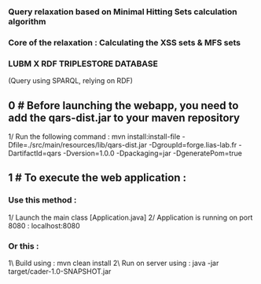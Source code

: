 ### Query relaxation based on Minimal Hitting Sets calculation algorithm

### Core of the relaxation : Calculating the XSS sets & MFS sets

### LUBM X RDF TRIPLESTORE DATABASE

(Query using SPARQL, relying on RDF)

## 0 # Before launching the webapp, you need to add the qars-dist.jar to your maven repository

1/ Run the following command :
mvn install:install-file    -Dfile=./src/main/resources/lib/qars-dist.jar    -DgroupId=forge.lias-lab.fr    -DartifactId=qars    -Dversion=1.0.0    -Dpackaging=jar    -DgeneratePom=true

## 1 # To execute the web application :

### Use this method :
1/ Launch the main class [Application.java]
2/ Application is running on port 8080 : localhost:8080

### Or this :
1\ Build using : mvn clean install 
2\ Run on server using : java -jar target/cader-1.0-SNAPSHOT.jar 
